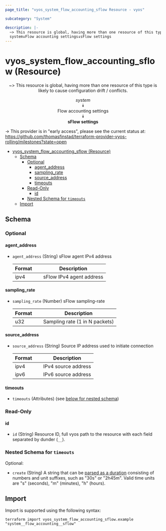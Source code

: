 ```yaml
---
page_title: "vyos_system_flow_accounting_sflow Resource - vyos"

subcategory: "System"

description: |-
  ~> This resource is global, having more than one resource of this type is likely to cause configuration drift / conflicts.
  system⯯Flow accounting settings⯯sFlow settings
---
```


# vyos_system_flow_accounting_sflow (Resource)
<center>

~> This resource is global, having more than one resource of this type is likely to cause configuration drift / conflicts.

*system*  
⯯  
Flow accounting settings  
⯯  
**sFlow settings**


</center>

-> This provider is in "early access", please see the current status at: https://github.com/thomasfinstad/terraform-provider-vyos-rolling/milestones?state=open

<!--TOC-->

- [vyos_system_flow_accounting_sflow (Resource)](#vyos_system_flow_accounting_sflow-resource)
  - [Schema](#schema)
    - [Optional](#optional)
      - [agent_address](#agent_address)
      - [sampling_rate](#sampling_rate)
      - [source_address](#source_address)
      - [timeouts](#timeouts)
    - [Read-Only](#read-only)
      - [id](#id)
    - [Nested Schema for `timeouts`](#nested-schema-for-timeouts)
  - [Import](#import)

<!--TOC-->

<!-- schema generated by tfplugindocs -->
## Schema

### Optional

#### agent_address
- `agent_address` (String) sFlow agent IPv4 address

    |  Format  &emsp;|  Description               |
    |----------|----------------------------|
    |  ipv4    &emsp;|  sFlow IPv4 agent address  |
#### sampling_rate
- `sampling_rate` (Number) sFlow sampling-rate

    |  Format  &emsp;|  Description                     |
    |----------|----------------------------------|
    |  u32     &emsp;|  Sampling rate (1 in N packets)  |
#### source_address
- `source_address` (String) Source IP address used to initiate connection

    |  Format  &emsp;|  Description          |
    |----------|-----------------------|
    |  ipv4    &emsp;|  IPv4 source address  |
    |  ipv6    &emsp;|  IPv6 source address  |
#### timeouts
- `timeouts` (Attributes) (see [below for nested schema](#nestedatt--timeouts))

### Read-Only

#### id
- `id` (String) Resource ID, full vyos path to the resource with each field separated by dunder (`__`).

<a id="nestedatt--timeouts"></a>
### Nested Schema for `timeouts`

Optional:

- `create` (String) A string that can be [parsed as a duration](https://pkg.go.dev/time#ParseDuration) consisting of numbers and unit suffixes, such as &#34;30s&#34; or &#34;2h45m&#34;. Valid time units are &#34;s&#34; (seconds), &#34;m&#34; (minutes), &#34;h&#34; (hours).

## Import

Import is supported using the following syntax:

```shell
terraform import vyos_system_flow_accounting_sflow.example "system__flow_accounting__sflow"
```
